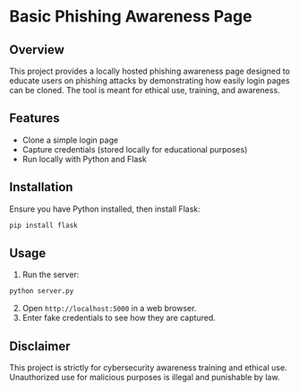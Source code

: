 # Basic Phishing Awareness Page

## Overview

This project provides a locally hosted phishing awareness page designed to educate users on phishing attacks by demonstrating how easily login pages can be cloned. The tool is meant for ethical use, training, and awareness.

## Features

- Clone a simple login page
- Capture credentials (stored locally for educational purposes)
- Run locally with Python and Flask

## Installation

Ensure you have Python installed, then install Flask:

```bash
pip install flask
```

## Usage

1. Run the server:

```bash
python server.py
```

2. Open `http://localhost:5000` in a web browser.
3. Enter fake credentials to see how they are captured.

## Disclaimer

This project is strictly for cybersecurity awareness training and ethical use. Unauthorized use for malicious purposes is illegal and punishable by law.
